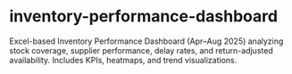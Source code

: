 # inventory-performance-dashboard
Excel-based Inventory Performance Dashboard (Apr–Aug 2025) analyzing stock coverage, supplier performance, delay rates, and return-adjusted availability. Includes KPIs, heatmaps, and trend visualizations.
